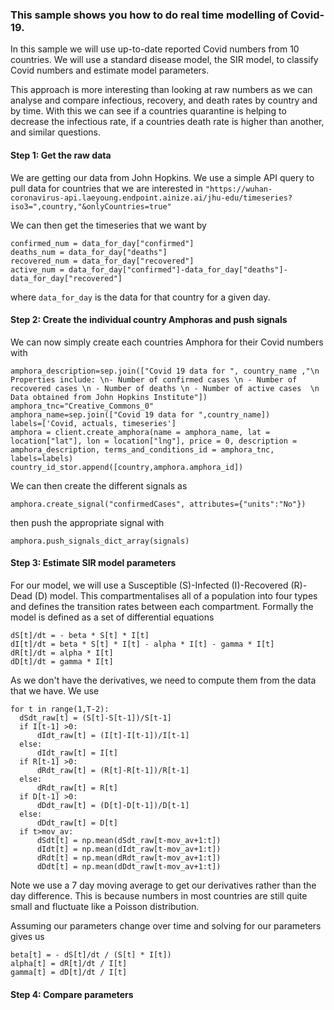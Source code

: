 ### This sample shows you how to do real time modelling of Covid-19.

In this sample we will use up-to-date reported Covid numbers from 10 countries. We will use a standard disease model, the SIR model, to classify Covid numbers and estimate model parameters.

This approach is more interesting than looking at raw numbers as we can analyse and compare infectious, recovery, and death rates by country and by time. With this we can see if a countries quarantine is helping to decrease the infectious rate, if a countries death rate is higher than another, and similar questions.

#### Step 1: Get the raw data
We are getting our data from John Hopkins. We use a simple API query to pull data for countries that we are interested in
``` "https://wuhan-coronavirus-api.laeyoung.endpoint.ainize.ai/jhu-edu/timeseries?iso3=",country,"&onlyCountries=true" ```

We can then get the timeseries that we want by
```
confirmed_num = data_for_day["confirmed"]
deaths_num = data_for_day["deaths"]
recovered_num = data_for_day["recovered"]
active_num = data_for_day["confirmed"]-data_for_day["deaths"]-data_for_day["recovered"]
``` 
where
```data_for_day```
is the data for that country for a given day.

#### Step 2: Create the individual country Amphoras and push signals
We can now simply create each countries Amphora for their Covid numbers with
```
amphora_description=sep.join(["Covid 19 data for ", country_name ,"\n Properties include: \n- Number of confirmed cases \n - Number of recovered cases \n - Number of deaths \n - Number of active cases  \n Data obtained from John Hopkins Institute"])
amphora_tnc="Creative_Commons_0"
amphora_name=sep.join(["Covid 19 data for ",country_name])
labels=['Covid, actuals, timeseries']
amphora = client.create_amphora(name = amphora_name, lat = location["lat"], lon = location["lng"], price = 0, description = amphora_description, terms_and_conditions_id = amphora_tnc, labels=labels)
country_id_stor.append([country,amphora.amphora_id])
```

We can then create the different signals as
``` 
amphora.create_signal("confirmedCases", attributes={"units":"No"}) 
```
then push the appropriate signal with
```
amphora.push_signals_dict_array(signals)
``` 

#### Step 3: Estimate SIR model parameters
For our model, we will use a Susceptible (S)-Infected (I)-Recovered (R)-Dead (D) model. This compartmentalises all of a population into four types and defines the transition rates between each compartment. Formally the model is defined as a set of differential equations
```
dS[t]/dt = - beta * S[t] * I[t]
dI[t]/dt = beta * S[t] * I[t] - alpha * I[t] - gamma * I[t]
dR[t]/dt = alpha * I[t]
dD[t]/dt = gamma * I[t]
```

As we don't have the derivatives, we need to compute them from the data that we have. We use
```
for t in range(1,T-2):
  dSdt_raw[t] = (S[t]-S[t-1])/S[t-1]
  if I[t-1] >0:
      dIdt_raw[t] = (I[t]-I[t-1])/I[t-1]
  else: 
      dIdt_raw[t] = I[t]
  if R[t-1] >0:
      dRdt_raw[t] = (R[t]-R[t-1])/R[t-1]
  else: 
      dRdt_raw[t] = R[t]
  if D[t-1] >0:
      dDdt_raw[t] = (D[t]-D[t-1])/D[t-1]
  else: 
      dDdt_raw[t] = D[t]
  if t>mov_av:
      dSdt[t] = np.mean(dSdt_raw[t-mov_av+1:t])
      dIdt[t] = np.mean(dIdt_raw[t-mov_av+1:t])
      dRdt[t] = np.mean(dRdt_raw[t-mov_av+1:t])
      dDdt[t] = np.mean(dDdt_raw[t-mov_av+1:t]) 
```
Note we use a 7 day moving average to get our derivatives rather than the day difference. This is because numbers in most countries are still quite small and fluctuate like a Poisson distribution. 

Assuming our parameters change over time and solving for our parameters gives us
```
beta[t] = - dS[t]/dt / (S[t] * I[t])
alpha[t] = dR[t]/dt / I[t]
gamma[t] = dD[t]/dt / I[t]
```


#### Step 4: Compare parameters
